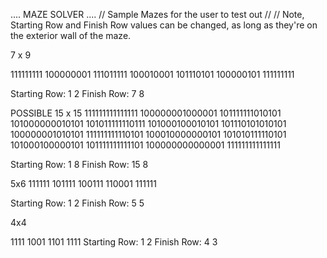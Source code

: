 .... MAZE SOLVER ....
// Sample Mazes for the user to test out //
// Note, Starting Row and Finish Row values can be changed, as long as they're on the exterior wall of the maze.

7 x 9

111111111
100000001
111011111
100010001
101110101
100000101
111111111

Starting Row: 1 2
Finish Row: 7 8


POSSIBLE
15 x 15
111111111111111
100000001000001
101111111010101
101000000010101
101011111110111
101000100010101
101110101010101
100000001010101
111111111110101
100010000000101
101010111110101
101000100000101
101111111111101
100000000000001
111111111111111

Starting Row:  1 8
Finish Row: 15 8

5x6
111111
101111
100111
110001
111111

Starting Row: 1 2
Finish Row: 5 5


4x4

1111
1001
1101
1111
Starting Row: 1 2
Finish Row: 4 3

